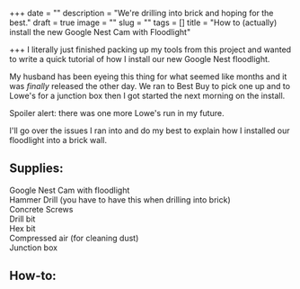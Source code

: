 +++
date = ""
description = "We're drilling into brick and hoping for the best."
draft = true
image = ""
slug = ""
tags = []
title = "How to (actually) install the new Google Nest Cam with Floodlight"

+++
I literally just finished packing up my tools from this project and wanted to write a quick tutorial of how I install our new Google Nest floodlight.

My husband has been eyeing this thing for what seemed like months and it was _finally_ released the other day. We ran to Best Buy to pick one up and to Lowe's for a junction box then I got started the next morning on the install.

Spoiler alert: there was one more Lowe's run in my future.

I'll go over the issues I ran into and do my best to explain how I installed our floodlight into a brick wall.

## Supplies:

Google Nest Cam with floodlight  
Hammer Drill (you have to have this when drilling into brick)  
Concrete Screws  
Drill bit  
Hex bit  
Compressed air (for cleaning dust)  
Junction box

## How-to: